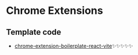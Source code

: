# Chrome Extensions

## Template code

- [chrome-extension-boilerplate-react-vite](https://github.com/Jonghakseo/chrome-extension-boilerplate-react-vite.git)✨✨✨✨✨
